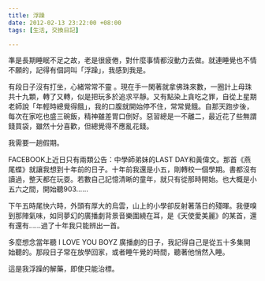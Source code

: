 ```yaml
---
title: 浮躁
date: 2012-02-13 23:22:00 +08:00
tags: [生活, 交換日記]

---
```


準是長期睡眠不足之故，老是很疲倦，對什麼事情都沒動力去做。就連睡覺也不情不願的，記得有個詞叫「浮躁」，我感到我是。  
  
有段日子沒有打坐，心緒常常不靈 。現在手一閑著就拿佛珠來數，一圈計上母珠共十九顆，轉了又轉，似是把玩多於追求平靜。又有點染上貪吃之罪，自從上星期老師說「年輕時總覺得餓」，我的口腹就開始停不住，常常覺餓。自那天跑步後，每次在家吃也盛三碗飯，精神雖差胃口倒好。惡習總是一不離二，最近花了些無謂錢買袋，雖然十分喜歡，但總覺得不應亂花錢。  
  
我需要一趟假期。  
  
FACEBOOK上近日只有兩類公告：中學師弟妹的LAST DAY和黃偉文。那首《燕尾蝶》就讓我想到十年前的日子。十年前我還是小五，剛轉校一個學期。書都沒有讀過，整天都在玩耍。若數自己記憶清晰的童年，就只有從那時開始。也大概是小五六之間，開始聽903……  
  
下午五時尾快六時，外頭有厚大的烏雲，山上的小學卻反射著落日的殘暉。我便嗅到那陣氣味，如同夢幻的廣播劇背景音樂圍繞在耳，是《天使愛美麗》的某首，還有還有……過了十年我只能辨出一首。  
  
多麼想念當年聽 I LOVE YOU BOYZ 廣播劇的日子，我記得自己是從五十多集開始聽的。那段日子常在放學回家，或者睡午覺的時間，聽著他悄然入睡。  
  
這是我浮躁的解藥，即使只能治標。
